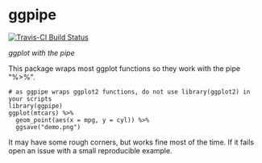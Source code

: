 # ggpipe

[![Travis-CI Build Status](https://travis-ci.org/zeehio/ggpipe.svg?branch=master)](https://travis-ci.org/zeehio/ggpipe)

*ggplot with the pipe*

This package wraps most ggplot functions so they work with the pipe "%>%".

    # as ggpipe wraps ggplot2 functions, do not use library(ggplot2) in your scripts
    library(ggpipe)
    ggplot(mtcars) %>% 
      geom_point(aes(x = mpg, y = cyl)) %>%
      ggsave("demo.png")

It may have some rough corners, but works fine most of the time. If it fails
open an issue with a small reproducible example.
